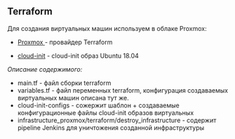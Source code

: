 ## Terraform

Для создания виртуальных машин используем в облаке Proxmox:

- [Proxmox ](https://registry.terraform.io/providers/Telmate/proxmox/latest) - провайдер Terraform

- [cloud-init](https://cloud-init.io/) - cloud-init образ Ubuntu 18.04

_Описание содержимого:_

- main.tf - файл сборки terraform
- variables.tf - файл переменных terraform, конфигурация создаваемых виртуальных машин описана тут же.
- cloud-init-configs - сожержит шаблон + создаваемые конфигурационные файлы cloud-init образов виртуальных
- infrastructure_proxmox/terraform/destroy_infrastructure - содержит pipeline Jenkins для уничтожения созданной инфраструктуры
